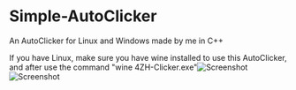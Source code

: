 # Simple-AutoClicker
An AutoClicker for Linux and Windows made by me in C++

If you have Linux, make sure you have wine installed to use this AutoClicker, and after use the command "wine 4ZH-Clicker.exe"![Screenshot](https://user-images.githubusercontent.com/95748889/190922335-f174f61e-c321-4889-a4ce-bec57049e231.png)
![Screenshot](https://user-images.githubusercontent.com/95748889/190922340-8eda524d-02b2-4693-9884-72bf3bd6be8a.png)
